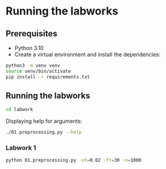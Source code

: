 # Running the labworks

## Prerequisites

- Python 3.10
- Create a virtual environment and install the dependencies:

```bash
python3 -m venv venv
source venv/bin/activate
pip install -r requirements.txt
```

## Running the labworks

```bash
cd labwork
```

Displaying help for arguments:

```bash
./01.preprocessing.py --help
```

### Labwork 1

```bash
python 01.preprocessing.py -st=0.02 -ft=30 -n=1000
```
